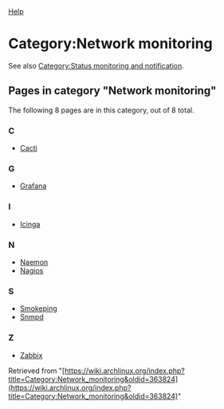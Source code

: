[Help](//www.mediawiki.org/wiki/Special:MyLanguage/Help:Categories)

# Category:Network monitoring

See also [Category:Status monitoring and notification](/index.php/Category:Status_monitoring_and_notification "Category:Status monitoring and notification").

## Pages in category "Network monitoring"

The following 8 pages are in this category, out of 8 total.

### C

*   [Cacti](/index.php/Cacti "Cacti")

### G

*   [Grafana](/index.php/Grafana "Grafana")

### I

*   [Icinga](/index.php/Icinga "Icinga")

### N

*   [Naemon](/index.php/Naemon "Naemon")
*   [Nagios](/index.php/Nagios "Nagios")

### S

*   [Smokeping](/index.php/Smokeping "Smokeping")
*   [Snmpd](/index.php/Snmpd "Snmpd")

### Z

*   [Zabbix](/index.php/Zabbix "Zabbix")

Retrieved from "[https://wiki.archlinux.org/index.php?title=Category:Network_monitoring&oldid=363824](https://wiki.archlinux.org/index.php?title=Category:Network_monitoring&oldid=363824)"